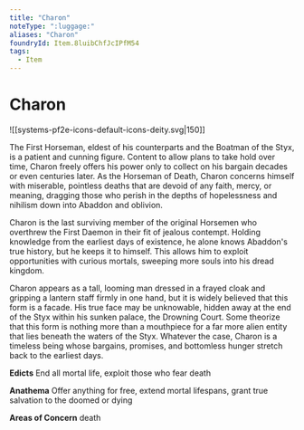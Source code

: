 ```yaml
---
title: "Charon"
noteType: ":luggage:"
aliases: "Charon"
foundryId: Item.8luibChfJcIPfM54
tags:
  - Item
---
```


# Charon
![[systems-pf2e-icons-default-icons-deity.svg|150]]

The First Horseman, eldest of his counterparts and the Boatman of the Styx, is a patient and cunning figure. Content to allow plans to take hold over time, Charon freely offers his power only to collect on his bargain decades or even centuries later. As the Horseman of Death, Charon concerns himself with miserable, pointless deaths that are devoid of any faith, mercy, or meaning, dragging those who perish in the depths of hopelessness and nihilism down into Abaddon and oblivion.

Charon is the last surviving member of the original Horsemen who overthrew the First Daemon in their fit of jealous contempt. Holding knowledge from the earliest days of existence, he alone knows Abaddon's true history, but he keeps it to himself. This allows him to exploit opportunities with curious mortals, sweeping more souls into his dread kingdom.

Charon appears as a tall, looming man dressed in a frayed cloak and gripping a lantern staff firmly in one hand, but it is widely believed that this form is a facade. His true face may be unknowable, hidden away at the end of the Styx within his sunken palace, the Drowning Court. Some theorize that this form is nothing more than a mouthpiece for a far more alien entity that lies beneath the waters of the Styx. Whatever the case, Charon is a timeless being whose bargains, promises, and bottomless hunger stretch back to the earliest days.

**Edicts** End all mortal life, exploit those who fear death

**Anathema** Offer anything for free, extend mortal lifespans, grant true salvation to the doomed or dying

**Areas of Concern** death
